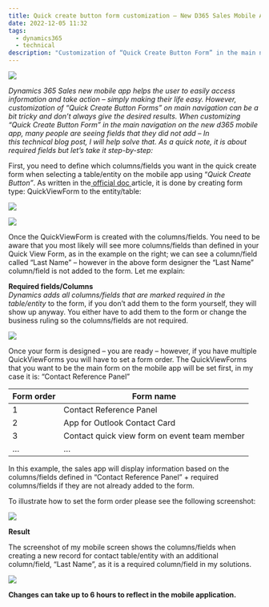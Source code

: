 ```yaml
---
title: Quick create button form customization – New D365 Sales Mobile App Navigation
date: 2022-12-05 11:32
tags:
  - dynamics365
  - technical
description: "Customization of “Quick Create Button Form” in the main navigation "
---
```

<!--StartFragment-->

![](/media/111.jpg)

*Dynamics 365 Sales new mobile app helps the user to easily access information and take action – simply making their life easy. However, customization of “Quick Create Button Forms” on main navigation can be a bit tricky and don’t always give the desired results. When customizing “Quick Create Button Form” in the main navigation on the new d365 mobile app, many people are seeing fields that they did not add – In this technical blog post, I will help solve that. As a quick note, it is about required fields but let’s take it step-by-step:*

First, you need to define which columns/fields you want in the quick create form when selecting a table/entity on the mobile app using “*Quick Create Button”*. As written in the[ official doc ](https://docs.microsoft.com/en-us/dynamics365/sales/sales-mobile/modify-quick-view-form)article, it is done by creating form type: QuickViewForm to the entity/table: 

<!--EndFragment-->

![](/media/4-768x278.png " ")

![](/media/4-768x278.png)

<!--StartFragment-->

Once the QuickViewForm is created with the columns/fields. You need to be aware that you most likely will see more columns/fields than defined in your Quick View Form, as in the example on the right; we can see a column/field called “Last Name” – however in the above form designer the “Last Name” column/field is not added to the form. Let me explain:

<!--EndFragment-->

<!--StartFragment-->

**Required fields/Columns**\
*Dynamics adds all columns/fields that are marked required in the table/entity* to the form, if you don’t add them to the form yourself, they will show up anyway. You either have to add them to the form or change the business ruling so the columns/fields are not required.

![](/media/7-300x192.png)

<!--EndFragment-->



<!--StartFragment-->

Once your form is designed – you are ready – however, if you have multiple QuickViewForms you will have to set a form order. The QuickViewForms that you want to be the main form on the mobile app will be set first, in my case it is: “Contact Reference Panel”

| Form order | Form name                                    |
| ---------- | -------------------------------------------- |
| 1          | Contact Reference Panel                      |
| 2          | App for Outlook Contact Card                 |
| 3          | Contact quick view form on event team member |
| …          | …                                            |

In this example, the sales app will display information based on the columns/fields defined in “Contact Reference Panel” + required columns/fields if they are not already added to the form.

To illustrate how to set the form order please see the following screenshot:

<!--EndFragment-->

![](/media/8-768x330.png)

<!--StartFragment-->

**Result**

The screenshot of my mobile screen shows the columns/fields when creating a new record for contact table/entity with an additional column/field, “Last Name”, as it is a required column/field in my solutions.

![](/media/12-473x1024.jpg)

**Changes can take up to 6 hours to reflect in the mobile application.**



<!--EndFragment-->